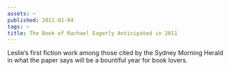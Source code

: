 ```yaml
---
assets: ~
published: 2011-01-04
tags: ~
title: The Book of Rachael Eagerly Anticipated in 2011
---
```

Leslie’s first fiction work among those cited by the Sydney Morning Herald in what the paper says will be a bountiful year for book lovers.